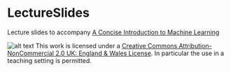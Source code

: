 # LectureSlides
Lecture slides to accompany [A Concise Introduction to Machine Learning](https://www.amazon.com/gp/product/0815384106/ref=dbs_a_def_rwt_bibl_vppi_i0)

![alt text](https://i.creativecommons.org/l/by-nc/2.0/uk/88x31.png "license") This work is licensed under a [Creative Commons Attribution-NonCommercial 2.0 UK: England & Wales License](http://creativecommons.org/licenses/by-nc/2.0/uk/). In particular the use in a teaching setting is permitted.
